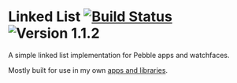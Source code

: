 # Linked List [![Build Status](http://img.shields.io/travis/smallstoneapps/linked-list.svg?style=flat-square)](https://travis-ci.org/smallstoneapps/linked-list/) ![Version 1.1.2](http://img.shields.io/badge/version-1.1.2-orange.svg?style=flat-square)

A simple linked list implementation for Pebble apps and watchfaces.

Mostly built for use in my own
[apps and libraries](http://matthewtole.com/pebble/).
